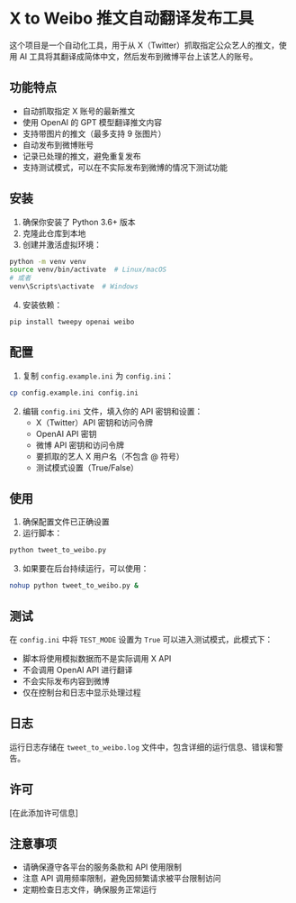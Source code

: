 # X to Weibo 推文自动翻译发布工具

这个项目是一个自动化工具，用于从 X（Twitter）抓取指定公众艺人的推文，使用 AI 工具将其翻译成简体中文，然后发布到微博平台上该艺人的账号。

## 功能特点

- 自动抓取指定 X 账号的最新推文
- 使用 OpenAI 的 GPT 模型翻译推文内容
- 支持带图片的推文（最多支持 9 张图片）
- 自动发布到微博账号
- 记录已处理的推文，避免重复发布
- 支持测试模式，可以在不实际发布到微博的情况下测试功能

## 安装

1. 确保你安装了 Python 3.6+ 版本
2. 克隆此仓库到本地
3. 创建并激活虚拟环境：

```bash
python -m venv venv
source venv/bin/activate  # Linux/macOS
# 或者
venv\Scripts\activate  # Windows
```

4. 安装依赖：

```bash
pip install tweepy openai weibo
```

## 配置

1. 复制 `config.example.ini` 为 `config.ini`：

```bash
cp config.example.ini config.ini
```

2. 编辑 `config.ini` 文件，填入你的 API 密钥和设置：
   - X（Twitter）API 密钥和访问令牌
   - OpenAI API 密钥
   - 微博 API 密钥和访问令牌
   - 要抓取的艺人 X 用户名（不包含 @ 符号）
   - 测试模式设置（True/False）

## 使用

1. 确保配置文件已正确设置
2. 运行脚本：

```bash
python tweet_to_weibo.py
```

3. 如果要在后台持续运行，可以使用：

```bash
nohup python tweet_to_weibo.py &
```

## 测试

在 `config.ini` 中将 `TEST_MODE` 设置为 `True` 可以进入测试模式，此模式下：
- 脚本将使用模拟数据而不是实际调用 X API
- 不会调用 OpenAI API 进行翻译
- 不会实际发布内容到微博
- 仅在控制台和日志中显示处理过程

## 日志

运行日志存储在 `tweet_to_weibo.log` 文件中，包含详细的运行信息、错误和警告。

## 许可

[在此添加许可信息]

## 注意事项

- 请确保遵守各平台的服务条款和 API 使用限制
- 注意 API 调用频率限制，避免因频繁请求被平台限制访问
- 定期检查日志文件，确保服务正常运行 